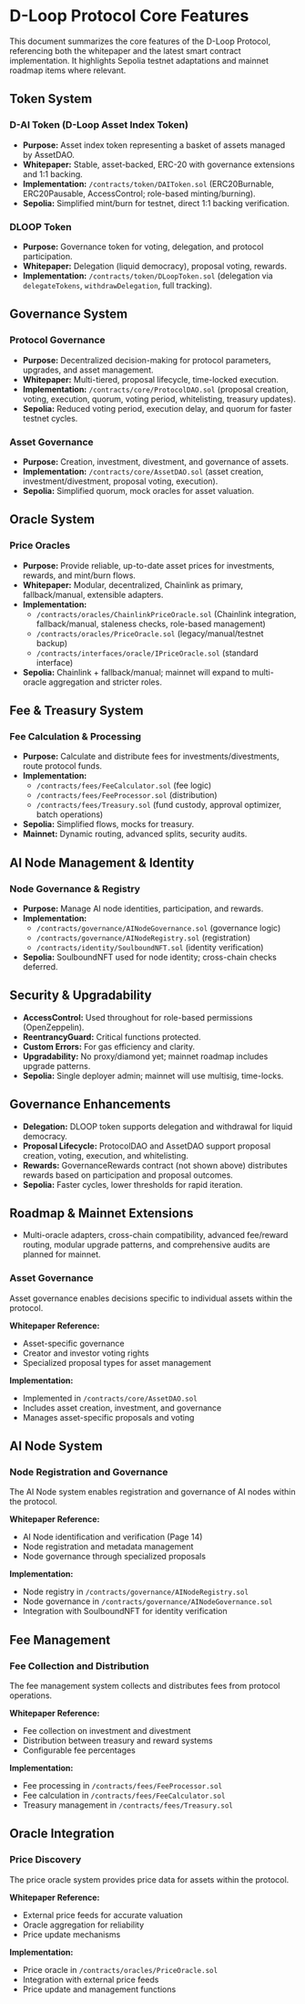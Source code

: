 # D-Loop Protocol Core Features

This document summarizes the core features of the D-Loop Protocol, referencing both the whitepaper and the latest smart contract implementation. It highlights Sepolia testnet adaptations and mainnet roadmap items where relevant.

## Token System

### D-AI Token (D-Loop Asset Index Token)
- **Purpose:** Asset index token representing a basket of assets managed by AssetDAO.
- **Whitepaper:** Stable, asset-backed, ERC-20 with governance extensions and 1:1 backing.
- **Implementation:** `/contracts/token/DAIToken.sol` (ERC20Burnable, ERC20Pausable, AccessControl; role-based minting/burning).
- **Sepolia:** Simplified mint/burn for testnet, direct 1:1 backing verification.

### DLOOP Token
- **Purpose:** Governance token for voting, delegation, and protocol participation.
- **Whitepaper:** Delegation (liquid democracy), proposal voting, rewards.
- **Implementation:** `/contracts/token/DLoopToken.sol` (delegation via `delegateTokens`, `withdrawDelegation`, full tracking).

## Governance System

### Protocol Governance
- **Purpose:** Decentralized decision-making for protocol parameters, upgrades, and asset management.
- **Whitepaper:** Multi-tiered, proposal lifecycle, time-locked execution.
- **Implementation:** `/contracts/core/ProtocolDAO.sol` (proposal creation, voting, execution, quorum, voting period, whitelisting, treasury updates).
- **Sepolia:** Reduced voting period, execution delay, and quorum for faster testnet cycles.

### Asset Governance
- **Purpose:** Creation, investment, divestment, and governance of assets.
- **Implementation:** `/contracts/core/AssetDAO.sol` (asset creation, investment/divestment, proposal voting, execution).
- **Sepolia:** Simplified quorum, mock oracles for asset valuation.

## Oracle System

### Price Oracles
- **Purpose:** Provide reliable, up-to-date asset prices for investments, rewards, and mint/burn flows.
- **Whitepaper:** Modular, decentralized, Chainlink as primary, fallback/manual, extensible adapters.
- **Implementation:**
  - `/contracts/oracles/ChainlinkPriceOracle.sol` (Chainlink integration, fallback/manual, staleness checks, role-based management)
  - `/contracts/oracles/PriceOracle.sol` (legacy/manual/testnet backup)
  - `/contracts/interfaces/oracle/IPriceOracle.sol` (standard interface)
- **Sepolia:** Chainlink + fallback/manual; mainnet will expand to multi-oracle aggregation and stricter roles.

## Fee & Treasury System

### Fee Calculation & Processing
- **Purpose:** Calculate and distribute fees for investments/divestments, route protocol funds.
- **Implementation:**
  - `/contracts/fees/FeeCalculator.sol` (fee logic)
  - `/contracts/fees/FeeProcessor.sol` (distribution)
  - `/contracts/fees/Treasury.sol` (fund custody, approval optimizer, batch operations)
- **Sepolia:** Simplified flows, mocks for treasury.
- **Mainnet:** Dynamic routing, advanced splits, security audits.

## AI Node Management & Identity

### Node Governance & Registry
- **Purpose:** Manage AI node identities, participation, and rewards.
- **Implementation:**
  - `/contracts/governance/AINodeGovernance.sol` (governance logic)
  - `/contracts/governance/AINodeRegistry.sol` (registration)
  - `/contracts/identity/SoulboundNFT.sol` (identity verification)
- **Sepolia:** SoulboundNFT used for node identity; cross-chain checks deferred.

## Security & Upgradability

- **AccessControl:** Used throughout for role-based permissions (OpenZeppelin).
- **ReentrancyGuard:** Critical functions protected.
- **Custom Errors:** For gas efficiency and clarity.
- **Upgradability:** No proxy/diamond yet; mainnet roadmap includes upgrade patterns.
- **Sepolia:** Single deployer admin; mainnet will use multisig, time-locks.

## Governance Enhancements

- **Delegation:** DLOOP token supports delegation and withdrawal for liquid democracy.
- **Proposal Lifecycle:** ProtocolDAO and AssetDAO support proposal creation, voting, execution, and whitelisting.
- **Rewards:** GovernanceRewards contract (not shown above) distributes rewards based on participation and proposal outcomes.
- **Sepolia:** Faster cycles, lower thresholds for rapid iteration.

## Roadmap & Mainnet Extensions

- Multi-oracle adapters, cross-chain compatibility, advanced fee/reward routing, modular upgrade patterns, and comprehensive audits are planned for mainnet.

### Asset Governance

Asset governance enables decisions specific to individual assets within the protocol.

**Whitepaper Reference:**
- Asset-specific governance
- Creator and investor voting rights
- Specialized proposal types for asset management

**Implementation:**
- Implemented in `/contracts/core/AssetDAO.sol`
- Includes asset creation, investment, and governance
- Manages asset-specific proposals and voting

## AI Node System

### Node Registration and Governance

The AI Node system enables registration and governance of AI nodes within the protocol.

**Whitepaper Reference:**
- AI Node identification and verification (Page 14)
- Node registration and metadata management
- Node governance through specialized proposals

**Implementation:**
- Node registry in `/contracts/governance/AINodeRegistry.sol`
- Node governance in `/contracts/governance/AINodeGovernance.sol`
- Integration with SoulboundNFT for identity verification

## Fee Management

### Fee Collection and Distribution

The fee management system collects and distributes fees from protocol operations.

**Whitepaper Reference:**
- Fee collection on investment and divestment
- Distribution between treasury and reward systems
- Configurable fee percentages

**Implementation:**
- Fee processing in `/contracts/fees/FeeProcessor.sol`
- Fee calculation in `/contracts/fees/FeeCalculator.sol`
- Treasury management in `/contracts/fees/Treasury.sol`

## Oracle Integration

### Price Discovery

The price oracle system provides price data for assets within the protocol.

**Whitepaper Reference:**
- External price feeds for accurate valuation
- Oracle aggregation for reliability
- Price update mechanisms

**Implementation:**
- Price oracle in `/contracts/oracles/PriceOracle.sol`
- Integration with external price feeds
- Price update and management functions
